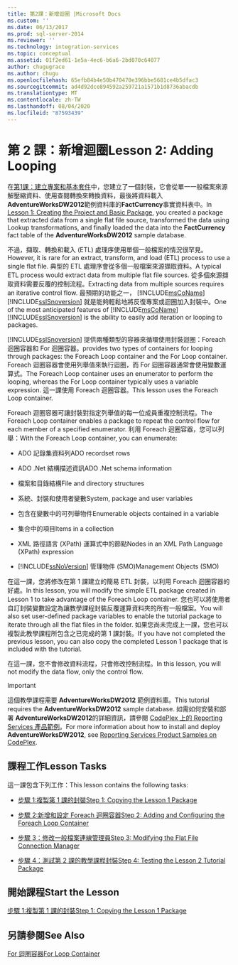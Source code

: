 ```yaml
---
title: 第2課：新增迴圈 |Microsoft Docs
ms.custom: ''
ms.date: 06/13/2017
ms.prod: sql-server-2014
ms.reviewer: ''
ms.technology: integration-services
ms.topic: conceptual
ms.assetid: 01f2ed61-1e5a-4ec6-b6a6-2bd070c64077
author: chugugrace
ms.author: chugu
ms.openlocfilehash: 65efb84b4e50b470470e396bbe5681ce4b5dfac3
ms.sourcegitcommit: ad4d92dce894592a259721a1571b1d8736abacdb
ms.translationtype: MT
ms.contentlocale: zh-TW
ms.lasthandoff: 08/04/2020
ms.locfileid: "87593439"
---
```

# <a name="lesson-2-adding-looping"></a><span data-ttu-id="73551-102">第 2 課：新增迴圈</span><span class="sxs-lookup"><span data-stu-id="73551-102">Lesson 2: Adding Looping</span></span>
  <span data-ttu-id="73551-103">在[第1課：建立專案和基本套件](lesson-1-create-a-project-and-basic-package-with-ssis.md)中，您建立了一個封裝，它會從單一一般檔案來源解壓縮資料、使用查閱轉換來轉換資料，最後將資料載入**AdventureWorksDW2012**範例資料庫的**FactCurrency**事實資料表中。</span><span class="sxs-lookup"><span data-stu-id="73551-103">In [Lesson 1: Creating the Project and Basic Package](lesson-1-create-a-project-and-basic-package-with-ssis.md), you created a package that extracted data from a single flat file source, transformed the data using Lookup transformations, and finally loaded the data into the **FactCurrency** fact table of the **AdventureWorksDW2012** sample database.</span></span>  
  
 <span data-ttu-id="73551-104">不過，擷取、轉換和載入 (ETL) 處理序使用單個一般檔案的情況很罕見。</span><span class="sxs-lookup"><span data-stu-id="73551-104">However, it is rare for an extract, transform, and load (ETL) process to use a single flat file.</span></span> <span data-ttu-id="73551-105">典型的 ETL 處理序會從多個一般檔案來源擷取資料。</span><span class="sxs-lookup"><span data-stu-id="73551-105">A typical ETL process would extract data from multiple flat file sources.</span></span> <span data-ttu-id="73551-106">從多個來源擷取資料需要反覆的控制流程。</span><span class="sxs-lookup"><span data-stu-id="73551-106">Extracting data from multiple sources requires an iterative control flow.</span></span> <span data-ttu-id="73551-107">最預期的功能之一， [!INCLUDE[msCoName](../includes/msconame-md.md)] [!INCLUDE[ssISnoversion](../includes/ssisnoversion-md.md)] 就是能夠輕鬆地將反復專案或迴圈加入封裝中。</span><span class="sxs-lookup"><span data-stu-id="73551-107">One of the most anticipated features of [!INCLUDE[msCoName](../includes/msconame-md.md)] [!INCLUDE[ssISnoversion](../includes/ssisnoversion-md.md)] is the ability to easily add iteration or looping to packages.</span></span>  
  
 [!INCLUDE[ssISnoversion](../includes/ssisnoversion-md.md)] <span data-ttu-id="73551-108">提供兩種類型的容器來循環使用封裝迴圈：Foreach 迴圈容器和 For 迴圈容器。</span><span class="sxs-lookup"><span data-stu-id="73551-108">provides two types of containers for looping through packages: the Foreach Loop container and the For Loop container.</span></span> <span data-ttu-id="73551-109">Foreach 迴圈容器會使用列舉值來執行迴圈，而 For 迴圈容器通常會使用變數運算式。</span><span class="sxs-lookup"><span data-stu-id="73551-109">The Foreach Loop container uses an enumerator to perform the looping, whereas the For Loop container typically uses a variable expression.</span></span> <span data-ttu-id="73551-110">這一課使用 Foreach 迴圈容器。</span><span class="sxs-lookup"><span data-stu-id="73551-110">This lesson uses the Foreach Loop container.</span></span>  
  
 <span data-ttu-id="73551-111">Foreach 迴圈容器可讓封裝對指定列舉值的每一位成員重複控制流程。</span><span class="sxs-lookup"><span data-stu-id="73551-111">The Foreach Loop container enables a package to repeat the control flow for each member of a specified enumerator.</span></span> <span data-ttu-id="73551-112">利用 Foreach 迴圈容器，您可以列舉：</span><span class="sxs-lookup"><span data-stu-id="73551-112">With the Foreach Loop container, you can enumerate:</span></span>  
  
-   <span data-ttu-id="73551-113">ADO 記錄集資料列</span><span class="sxs-lookup"><span data-stu-id="73551-113">ADO recordset rows</span></span>  
  
-   <span data-ttu-id="73551-114">ADO .Net 結構描述資訊</span><span class="sxs-lookup"><span data-stu-id="73551-114">ADO .Net schema information</span></span>  
  
-   <span data-ttu-id="73551-115">檔案和目錄結構</span><span class="sxs-lookup"><span data-stu-id="73551-115">File and directory structures</span></span>  
  
-   <span data-ttu-id="73551-116">系統、封裝和使用者變數</span><span class="sxs-lookup"><span data-stu-id="73551-116">System, package and user variables</span></span>  
  
-   <span data-ttu-id="73551-117">包含在變數中的可列舉物件</span><span class="sxs-lookup"><span data-stu-id="73551-117">Enumerable objects contained in a variable</span></span>  
  
-   <span data-ttu-id="73551-118">集合中的項目</span><span class="sxs-lookup"><span data-stu-id="73551-118">Items in a collection</span></span>  
  
-   <span data-ttu-id="73551-119">XML 路徑語言 (XPath) 運算式中的節點</span><span class="sxs-lookup"><span data-stu-id="73551-119">Nodes in an XML Path Language (XPath) expression</span></span>  
  
-   [!INCLUDE[ssNoVersion](../includes/ssnoversion-md.md)] <span data-ttu-id="73551-120">管理物件 (SMO)</span><span class="sxs-lookup"><span data-stu-id="73551-120">Management Objects (SMO)</span></span>  
  
 <span data-ttu-id="73551-121">在這一課，您將修改在第 1 課建立的簡易 ETL 封裝，以利用 Foreach 迴圈容器的好處。</span><span class="sxs-lookup"><span data-stu-id="73551-121">In this lesson, you will modify the simple ETL package created in Lesson 1 to take advantage of the Foreach Loop container.</span></span> <span data-ttu-id="73551-122">您也可以將使用者自訂封裝變數設定為讓教學課程封裝反覆運算資料夾的所有一般檔案。</span><span class="sxs-lookup"><span data-stu-id="73551-122">You will also set user-defined package variables to enable the tutorial package to iterate through all the flat files in the folder.</span></span> <span data-ttu-id="73551-123">如果您尚未完成上一課，您也可以複製此教學課程所包含之已完成的第 1 課封裝。</span><span class="sxs-lookup"><span data-stu-id="73551-123">If you have not completed the previous lesson, you can also copy the completed Lesson 1 package that is included with the tutorial.</span></span>  
  
 <span data-ttu-id="73551-124">在這一課，您不會修改資料流程，只會修改控制流程。</span><span class="sxs-lookup"><span data-stu-id="73551-124">In this lesson, you will not modify the data flow, only the control flow.</span></span>  
  
> [!IMPORTANT]  
>  <span data-ttu-id="73551-125">這個教學課程需要 **AdventureWorksDW2012** 範例資料庫。</span><span class="sxs-lookup"><span data-stu-id="73551-125">This tutorial requires the **AdventureWorksDW2012** sample database.</span></span> <span data-ttu-id="73551-126">如需如何安裝和部署 **AdventureWorksDW2012**的詳細資訊，請參閱 [CodePlex 上的 Reporting Services 產品範例](https://go.microsoft.com/fwlink/p/?LinkID=526910)。</span><span class="sxs-lookup"><span data-stu-id="73551-126">For more information about how to install and deploy **AdventureWorksDW2012**, see [Reporting Services Product Samples on CodePlex](https://go.microsoft.com/fwlink/p/?LinkID=526910).</span></span>  
  
## <a name="lesson-tasks"></a><span data-ttu-id="73551-127">課程工作</span><span class="sxs-lookup"><span data-stu-id="73551-127">Lesson Tasks</span></span>  
 <span data-ttu-id="73551-128">這一課包含下列工作：</span><span class="sxs-lookup"><span data-stu-id="73551-128">This lesson contains the following tasks:</span></span>  
  
-   [<span data-ttu-id="73551-129">步驟 1:複製第 1 課的封裝</span><span class="sxs-lookup"><span data-stu-id="73551-129">Step 1: Copying the Lesson 1 Package</span></span>](lesson-2-1-copying-the-lesson-1-package.md)  
  
-   [<span data-ttu-id="73551-130">步驟 2:新增和設定 Foreach 迴圈容器</span><span class="sxs-lookup"><span data-stu-id="73551-130">Step 2: Adding and Configuring the Foreach Loop Container</span></span>](lesson-2-2-adding-and-configuring-the-foreach-loop-container.md)  
  
-   [<span data-ttu-id="73551-131">步驟 3：修改一般檔案連線管理員</span><span class="sxs-lookup"><span data-stu-id="73551-131">Step 3: Modifying the Flat File Connection Manager</span></span>](lesson-2-3-modifying-the-flat-file-connection-manager.md)  
  
-   [<span data-ttu-id="73551-132">步驟 4：測試第 2 課的教學課程封裝</span><span class="sxs-lookup"><span data-stu-id="73551-132">Step 4: Testing the Lesson 2 Tutorial Package</span></span>](lesson-2-4-testing-the-lesson-2-tutorial-package.md)  
  
## <a name="start-the-lesson"></a><span data-ttu-id="73551-133">開始課程</span><span class="sxs-lookup"><span data-stu-id="73551-133">Start the Lesson</span></span>  
 [<span data-ttu-id="73551-134">步驟 1:複製第 1 課的封裝</span><span class="sxs-lookup"><span data-stu-id="73551-134">Step 1: Copying the Lesson 1 Package</span></span>](lesson-2-1-copying-the-lesson-1-package.md)  
  
## <a name="see-also"></a><span data-ttu-id="73551-135">另請參閱</span><span class="sxs-lookup"><span data-stu-id="73551-135">See Also</span></span>  
 [<span data-ttu-id="73551-136">For 迴圈容器</span><span class="sxs-lookup"><span data-stu-id="73551-136">For Loop Container</span></span>](control-flow/for-loop-container.md)  
  
  
